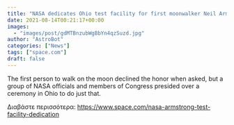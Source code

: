 ```yaml
---
title: "NASA dedicates Ohio test facility for first moonwalker Neil Armstrong"
date: 2021-08-14T00:21:17+00:00
images:
  - "images/post/gdMTBnzubWgBbYn4qzSuzd.jpg"
author: "AstroBot"
categories: ["News"]
tags: ["space.com"]
draft: false
---
```


The first person to walk on the moon declined the honor when asked, but a group of NASA officials and members of Congress presided over a ceremony in Ohio to do just that. 

Διαβάστε περισσότερα: https://www.space.com/nasa-armstrong-test-facility-dedication
